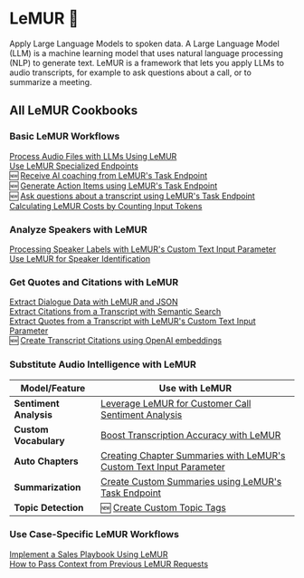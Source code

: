 # LeMUR 🐾
Apply Large Language Models to spoken data. A Large Language Model (LLM) is a machine learning model that uses natural language processing (NLP) to generate text. LeMUR is a framework that lets you apply LLMs to audio transcripts, for example to ask questions about a call, or to summarize a meeting.

## All LeMUR Cookbooks

### Basic LeMUR Workflows
[Process Audio Files with LLMs Using LeMUR](using-lemur.ipynb)<br>
[Use LeMUR Specialized Endpoints](specialized-endpoints.ipynb)<br>
🆕 [Receive AI coaching from LeMUR's Task Endpoint](task-endpoint-ai-coach.ipynb)   
🆕 [Generate Action Items using LeMUR's Task Endpoint](task-endpoint-action-items.ipynb)<br> 
🆕 [Ask questions about a transcript using LeMUR's Task Endpoint](task-endpoint-structured-QA.ipynb)<br>
[Calculating LeMUR Costs by Counting Input Tokens](counting-tokens.ipynb)  

### Analyze Speakers with LeMUR
[Processing Speaker Labels with LeMUR's Custom Text Input Parameter](input-text-speaker-labels.ipynb)  
[Use LeMUR for Speaker Identification](speaker-identification.ipynb)  

### Get Quotes and Citations with LeMUR
[Extract Dialogue Data with LeMUR and JSON](dialogue-data.ipynb)         
[Extract Citations from a Transcript with Semantic Search](transcript-citations.ipynb)    
[Extract Quotes from a Transcript with LeMUR's Custom Text Input Parameter](timestamped-transcripts.ipynb) <br>
🆕 [Create Transcript Citations using OpenAI embeddings](lemur-transcript-citations.ipynb)

### Substitute Audio Intelligence with LeMUR
| Model/Feature       | Use with LeMUR                           |
|----------------|-----------------------------------|
| **Sentiment Analysis** | [Leverage LeMUR for Customer Call Sentiment Analysis](call-sentiment-analysis.ipynb) |
| **Custom Vocabulary** | [Boost Transcription Accuracy with LeMUR](custom-vocab-lemur.ipynb) |
| **Auto Chapters**   | [Creating Chapter Summaries with LeMUR's Custom Text Input Parameter](input-text-chapters.ipynb)  |
| **Summarization**   | [Create Custom Summaries using LeMUR's Task Endpoint](task-endpoint-custom-summary.ipynb) |
| **Topic Detection**   | 🆕 [Create Custom Topic Tags](lemur/custom-topic-tags.ipynb) |

### Use Case-Specific LeMUR Workflows
[Implement a Sales Playbook Using LeMUR](sales-playbook.ipynb)   
[How to Pass Context from Previous LeMUR Requests](past-response-prompts.ipynb)  

